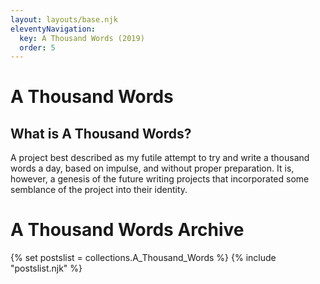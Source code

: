 ```yaml
---
layout: layouts/base.njk
eleventyNavigation:
  key: A Thousand Words (2019)
  order: 5
---
```


# A Thousand Words

## What is A Thousand Words?

A project best described as my futile attempt to try and write a thousand words a day, based on impulse, and without proper preparation. It is, however, a genesis of the future writing projects that incorporated some semblance of the project into their identity.

# A Thousand Words Archive

{% set postslist = collections.A_Thousand_Words %}
{% include "postslist.njk" %}